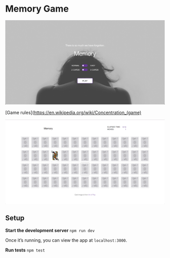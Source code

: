 # Memory Game

![memory](memory.png)

[Game rules](https://en.wikipedia.org/wiki/Concentration_(game)

![game-play](game-play.png)

## Setup

**Start the development server**
`npm run dev`

Once it’s running, you can view the app at `localhost:3000`.

**Run tests**
`npm test`
